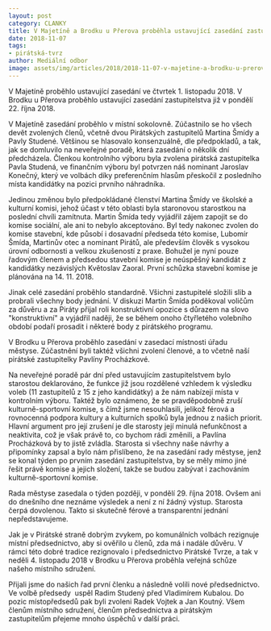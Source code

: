 ```yaml
---
layout: post
category: CLANKY
title: V Majetíně a Brodku u Přerova proběhla ustavující zasedání zastupitelstev
date: 2018-11-07
tags: 
- pirátská-tvrz
author: Mediální odbor
image: assets/img/articles/2018/2018-11-07-v-majetine-a-brodku-u-prerova-probehla-ustavujici-zasedani-zastupitelstev.jpg  #751x422 pixelu
---
```


V Majetíně proběhlo ustavující zasedání ve čtvrtek 1. listopadu 2018. V Brodku u Přerova proběhlo ustavující zasedání zastupitelstva již v pondělí 22. října 2018.

V Majetíně zasedání proběhlo v místní sokolovně. Zúčastnilo se ho všech devět zvolených členů, včetně dvou Pirátských zastupitelů Martina Šmídy a Pavly Studené. Většinou se hlasovalo konsenzuálně, dle předpokladů, a tak, jak se domluvilo na neveřejné poradě, která zasedání o několik dní předcházela. Členkou kontrolního výboru byla zvolena pirátská zastupitelka Pavla Studená, ve finančním výboru byl potvrzen náš nominant Jaroslav Konečný, který ve volbách díky preferenčním hlasům přeskočil z posledního místa kandidátky na pozici prvního náhradníka.

Jedinou změnou bylo předpokládané členství Martina Šmídy ve školské a kulturní komisi, jehož účast v této oblasti byla staronovou starostkou na poslední chvíli zamítnuta. Martin Šmída tedy vyjádřil zájem zapojit se do komise sociální, ale ani to nebylo akceptováno. Byl tedy nakonec zvolen do komise stavební, kde působí i dosavadní předseda této komise, Lubomír Šmída, Martinův otec a nominant Pirátů, ale především člověk s vysokou úrovní odbornosti a velkou zkušeností z praxe. Bohužel je nyní pouze řadovým členem a předsedou stavební komise je neúspěšný kandidát z kandidátky nezávislých Květoslav Zaoral. První schůzka stavební komise je plánována na 14. 11. 2018.

Jinak celé zasedání proběhlo standardně. Všichni zastupitelé složili slib a probrali všechny body jednání. V diskuzi Martin Šmída poděkoval voličům za důvěru a za Piráty přijal roli konstruktivní opozice s důrazem na slovo "konstruktivní" a vyjádřil naději, že se během onoho čtyřletého volebního období podaří prosadit i některé body z pirátského programu. 

V Brodku u Přerova proběhlo zasedání v zasedací místnosti úřadu městyse. Zúčastnění byli taktéž všichni zvolení členové, a to včetně naší pirátské zastupitelky Pavlíny Procházkové. 

Na neveřejné poradě pár dní před ustavujícím zastupitelstvem bylo starostou deklarováno, že funkce již jsou rozdělené vzhledem k výsledku voleb (11 zastupitelů z 15 z jeho kandidátky) a že nám nabízejí místa v kontrolním výboru. Taktéž bylo oznámeno, že se pravděpodobně zruší kulturně-sportovní komise, s čímž jsme nesouhlasili, jelikož férová a rovnocenná podpora kultury a kulturních spolků byla jednou z našich priorit. Hlavní argument pro její zrušení je dle starosty její minulá nefunkčnost a neaktivita, což je však právě to, co bychom rádi změnili, a Pavlína Procházková by to jistě zvládla. Starosta si všechny naše návrhy a připomínky zapsal a bylo nám přislíbeno, že na zasedání rady městyse, jenž se konal týden po prvním zasedání zastupitelstva, by se měly mimo jiné řešit právě komise a jejich složení, takže se budou zabývat i zachováním kulturně-sportovní komise.

Rada městyse zasedala o týden později, v pondělí 29. října 2018. Ovšem ani do dnešního dne neznáme výsledek a není z ní žádný výstup. Starosta čerpá dovolenou. Takto si skutečně férové a transparentní jednání nepředstavujeme. 

Jak je v Pirátské straně dobrým zvykem, po komunálních volbách rezignuje místní předsednictvo, aby si ověřilo u členů, zda má i nadále důvěru. V rámci této dobré tradice rezignovalo i předsednictvo Pirátské Tvrze, a tak v neděli 4. listopadu 2018 v Brodku u Přerova proběhla veřejná schůze našeho místního sdružení.

Přijali jsme do našich řad první členku a následně volili nové předsednictvo. Ve volbě předsedy  uspěl Radim Studený před Vladimírem Kubalou. Do pozic místopředsedů pak byli zvoleni Radek Vojtek a Jan Koutný. Všem členům místního sdružení, členům předsednictva a pirátským zastupitelům přejeme mnoho úspěchů v další práci.
